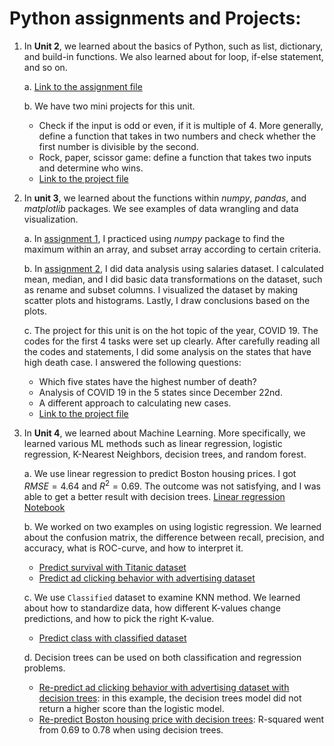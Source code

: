 # Python assignments and Projects:

1. In **Unit 2**, we learned about the basics of Python, such as list, dictionary, and build-in functions. We also learned about for loop, if-else statement, and so on. 

   a. [Link to the assignment file](https://github.com/XiaonaZhou/data_analytics_2/blob/main/Python/Unit_2/Unit_2_lesson_2%263%264%265%266.ipynb)
   
   b. We have two mini projects for this unit.
      - Check if the input is odd or even, if it is multiple of 4. More generally, define a function that takes in two numbers and check whether the first number is divisible by the second. 
      - Rock, paper, scissor game: define a function that takes two inputs and determine who wins. 
      - [Link to the project file](https://github.com/XiaonaZhou/data_analytics_2/blob/main/Python/Unit_2/Python_Project_Odd_or_Even_and__Rock_Paper_Scissors.ipynb)
      
2. In **unit 3**, we learned about the functions within *numpy*, *pandas*, and *matplotlib* packages. We see examples of data wrangling and data visualization. 
   
   a. In [assignment 1](https://github.com/XiaonaZhou/data_analytics_2/blob/main/Python/Unit_3/Unit3_NumPy_Assignment_1.ipynb), I practiced using *numpy* package to find the maximum within an array, and subset array according to certain criteria. 
   
   b. In [assignment 2](https://github.com/XiaonaZhou/data_analytics_2/blob/main/Python/Unit_3/Unit3_Python_Advanced_Pandas_DataWrangling_Assignment.ipynb), I did data analysis using salaries dataset. I calculated mean, median, and I did basic data transformations on the dataset, such as rename and subset columns. I visualized the dataset by making scatter plots and histograms. Lastly, I draw conclusions based on the plots. 
   
   c. The project for this unit is on the hot topic of the year, COVID 19. The codes for the first 4 tasks were set up clearly. After carefully reading all the codes and statements, I did some analysis on the states that have high death case. I answered the following questions:
   
      - Which five states have the highest number of death?
      - Analysis of COVID 19 in the 5 states since December 22nd. 
      - A different approach to calculating new cases. 
      - [Link to the project file](https://github.com/XiaonaZhou/data_analytics_2/blob/main/Python/Unit_3/COVID19_DATA_ANALYSIS.ipynb)
3. In **Unit 4**, we learned about Machine Learning. More specifically, we learned various ML methods such as linear regression, logistic regression, K-Nearest Neighbors, decision trees, and random forest. 

   a. We use linear regression to predict Boston housing prices. I got $RMSE = 4.64$ and $R^2 =  0.69$. The outcome was not satisfying, and I was able to get a better result with decision trees. [Linear regression Notebook](https://github.com/XiaonaZhou/data_analytics_2/blob/main/Python/Unit_4/Linear_Regression_Boston_Housing_Guided_Project.ipynb)
   
   b. We worked on two examples on using logistic regression. We learned about the confusion matrix, the difference between recall, precision, and accuracy, what is ROC-curve, and how to interpret it.    
   
      - [Predict survival with Titanic dataset](https://github.com/XiaonaZhou/data_analytics_2/blob/main/Python/Unit_4/Logistic_Regression_Titanic_Class_Notes.ipynb)
      - [Predict ad clicking behavior with advertising dataset](https://github.com/XiaonaZhou/data_analytics_2/blob/main/Python/Unit_4/Logistic_regression_predict_ad_click.ipynb)
      
   c. We use `Classified` dataset to examine KNN method. We learned about how to standardize data, how different K-values change predictions, and how to pick the right K-value.
      - [Predict class with classified dataset](https://github.com/XiaonaZhou/data_analytics_2/blob/main/Python/Unit_4/KNN_with_Classified_dataset.ipynb)
      
   d. Decision trees can be used on both classification and regression problems. 
      - [Re-predict ad clicking behavior with advertising dataset with decision trees](https://github.com/XiaonaZhou/data_analytics_2/blob/main/Python/Unit_4/Decision_Tree_Classification.ipynb): in this example, the decision trees model did not return a higher score than the logistic model.
      - [Re-predict Boston housing price with decision trees](https://github.com/XiaonaZhou/data_analytics_2/blob/main/Python/Unit_4/Decision_Tree_Regression.ipynb): R-squared went from 0.69 to 0.78 when using decision trees. 
